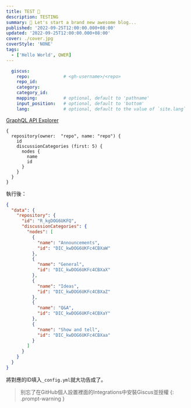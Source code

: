 ```yaml
---
title: TEST 👋
description: TESTING
summary: 🎉 Let's start a brand new awesome blog...
published: '2022-09-25T12:00:00.000+08:00'
updated: '2022-09-25T12:00:00.000+08:00'
cover: ./cover.jpg
coverStyle: 'NONE'
tags:
  - ['Hello World', QWER]
---
```


```yaml
  giscus:
    repo:             # <gh-username>/<repo>
    repo_id:
    category:
    category_id:
    mapping:          # optional, default to 'pathname'
    input_position:   # optional, default to 'bottom'
    lang:             # optional, default to the value of `site.lang`
```

[GraphQL API Explorer](https://docs.github.com/en/graphql/overview/explorer)

```
{
  repository(owner:  "repo", name: "repo") {
    id
    discussionCategories (first: 5) {
      nodes {
        name
        id
      }
    }
  }
}
```

執行後：

```json
{
  "data": {
    "repository": {
      "id": "R_kgDOG6UKFQ",
      "discussionCategories": {
        "nodes": [
          {
            "name": "Announcements",
            "id": "DIC_kwDOG6UKFc4CBXaW"
          },
          {
            "name": "General",
            "id": "DIC_kwDOG6UKFc4CBXaX"
          },
          {
            "name": "Ideas",
            "id": "DIC_kwDOG6UKFc4CBXaZ"
          },
          {
            "name": "Q&A",
            "id": "DIC_kwDOG6UKFc4CBXaY"
          },
          {
            "name": "Show and tell",
            "id": "DIC_kwDOG6UKFc4CBXaa"
          }
        ]
      }
    }
  }
}
```

將對應的ID填入`_config.yml`就大功告成了。

> 别忘了在GitHub個人設置裡面的Integrations中安裝Giscus並授權
{: .prompt-warning }
